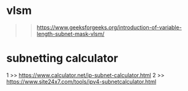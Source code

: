 
# vlsm 
>> https://www.geeksforgeeks.org/introduction-of-variable-length-subnet-mask-vlsm/

# subnetting calculator
1 >> https://www.calculator.net/ip-subnet-calculator.html
2 >> https://www.site24x7.com/tools/ipv4-subnetcalculator.html
